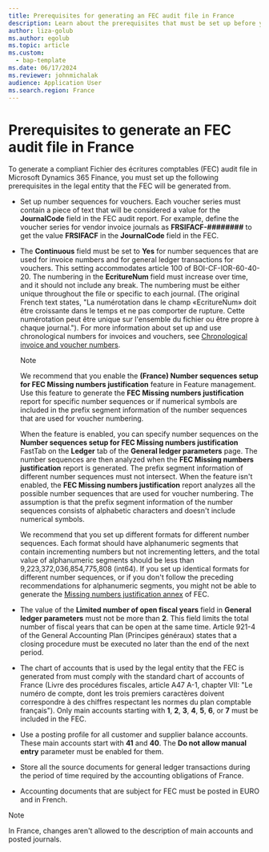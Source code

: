 ```yaml
---
title: Prerequisites for generating an FEC audit file in France
description: Learn about the prerequisites that must be set up before you can generate a compliant Fichier des écritures comptables (FEC) audit file in France.
author: liza-golub
ms.author: egolub
ms.topic: article
ms.custom: 
  - bap-template
ms.date: 06/17/2024
ms.reviewer: johnmichalak
audience: Application User
ms.search.region: France
---
```


# Prerequisites to generate an FEC audit file in France

To generate a compliant Fichier des écritures comptables (FEC) audit file in Microsoft Dynamics 365 Finance, you must set up the following prerequisites in the legal entity that the FEC will be generated from.

- Set up number sequences for vouchers. Each voucher series must contain a piece of text that will be considered a value for the **JournalCode** field in the FEC audit report. For example, define the voucher series for vendor invoice journals as **FRSIFACF-\#\#\#\#\#\#\#\#** to get the value **FRSIFACF** in the **JournalCode** field in the FEC.
- The **Continuous** field must be set to **Yes** for number sequences that are used for invoice numbers and for general ledger transactions for vouchers. This setting accommodates article 100 of BOI-CF-IOR-60-40-20. The numbering in the **EcritureNum** field must increase over time, and it should not include any break. The numbering must be either unique throughout the file or specific to each journal. (The original French text states, "La numérotation dans le champ «EcritureNum» doit être croissante dans le temps et ne pas comporter de rupture. Cette numérotation peut être unique sur l'ensemble du fichier ou être propre à chaque journal."). For more information about set up and use chronological numbers for invoices and vouchers, see [Chronological invoice and voucher numbers](emea-fra-chronological-invoices-vouchers.md).

    > [!NOTE]
    > We recommend that you enable the **(France) Number sequences setup for FEC Missing numbers justification** feature in Feature management. Use this feature to generate the **FEC Missing numbers justification** report for specific number sequences or if numerical symbols are included in the prefix segment information of the number sequences that are used for voucher numbering.
    >
    > When the feature is enabled, you can specify number sequences on the **Number sequences setup for FEC Missing numbers justification** FastTab on the **Ledger** tab of the **General ledger parameters** page. The number sequences are then analyzed when the **FEC Missing numbers justification** report is generated. The prefix segment information of different number sequences must not intersect. When the feature isn't enabled, the **FEC Missing numbers justification** report analyzes all the possible number sequences that are used for voucher numbering. The assumption is that the prefix segment information of the number sequences consists of alphabetic characters and doesn't include numerical symbols.
    >
    > We recommend that you set up different formats for different number sequences. Each format should have alphanumeric segments that contain incrementing numbers but not incrementing letters, and the total value of alphanumeric segments should be less than 9,223,372,036,854,775,808 (int64). If you set up identical formats for different number sequences, or if you don't follow the preceding recommendations for alphanumeric segments, you might not be able to generate the [Missing numbers justification annex](emea-fra-fec-audit-file-structure.md#missing-numbers-justification) of FEC.  

- The value of the **Limited number of open fiscal years** field in **General ledger parameters** must not be more than **2**. This field limits the total number of fiscal years that can be open at the same time. Article 921-4 of the General Accounting Plan (Principes généraux) states that a closing procedure must be executed no later than the end of the next period.
- The chart of accounts that is used by the legal entity that the FEC is generated from must comply with the standard chart of accounts of France (Livre des procédures fiscales, article A47 A-1, chapter VII: "Le numéro de compte, dont les trois premiers caractères doivent correspondre à des chiffres respectant les normes du plan comptable français"). Only main accounts starting with **1**, **2**, **3**, **4**, **5**, **6**, or **7** must be included in the FEC.
- Use a posting profile for all customer and supplier balance accounts. These main accounts start with **41** and **40**. The **Do not allow manual entry** parameter must be enabled for them.
- Store all the source documents for general ledger transactions during the period of time required by the accounting obligations of France.
- Accounting documents that are subject for FEC must be posted in EURO and in French. 

> [!NOTE]
> In France, changes aren't allowed to the description of main accounts and posted journals.
